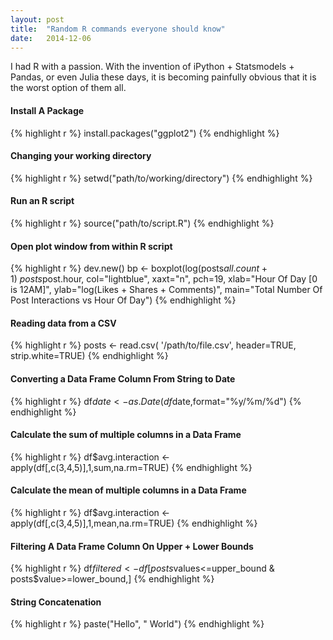 ```yaml
---
layout: post
title:  "Random R commands everyone should know"
date:   2014-12-06
---
```


I had R with a passion. With the invention of iPython + Statsmodels + Pandas, or even Julia these days, it is becoming painfully obvious that it is the worst option of them all.

#### Install A Package
{% highlight r %}
install.packages("ggplot2")
{% endhighlight %}

#### Changing your working directory

{% highlight r %}
setwd("path/to/working/directory")
{% endhighlight %}

#### Run an R script

{% highlight r %}
source("path/to/script.R")
{% endhighlight %}

#### Open plot window from within R script

{% highlight r %}
dev.new()
bp <- boxplot(log(posts$all.count+1) ~ posts$post.hour,
col="lightblue",
xaxt="n",
pch=19,
xlab="Hour Of Day [0 is 12AM]",
ylab="log(Likes + Shares + Comments)",
main="Total Number Of Post Interactions vs Hour Of Day")
{% endhighlight %}

#### Reading data from a CSV

{% highlight r %}
posts <- read.csv( '/path/to/file.csv', header=TRUE, strip.white=TRUE)
{% endhighlight %}

#### Converting a Data Frame Column From String to Date

{% highlight r %}
df$date <- as.Date(df$date,format="%y/%m/%d")
{% endhighlight %}


#### Calculate the sum of multiple columns in a Data Frame

{% highlight r %}
df$avg.interaction <- apply(df[,c(3,4,5)],1,sum,na.rm=TRUE)
{% endhighlight %}

#### Calculate the mean of multiple columns in a Data Frame

{% highlight r %}
df$avg.interaction <- apply(df[,c(3,4,5)],1,mean,na.rm=TRUE)
{% endhighlight %}

#### Filtering A Data Frame Column On Upper + Lower Bounds

{% highlight r %}
df$filtered <- df[posts$values<=upper_bound & posts$value>=lower_bound,]
{% endhighlight %}

#### String Concatenation

{% highlight r %}
paste("Hello", " World")
{% endhighlight %}
